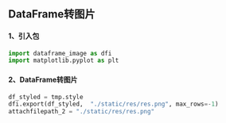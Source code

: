 ## DataFrame转图片

#### 1、引入包

```python
import dataframe_image as dfi
import matplotlib.pyplot as plt
```

#### 2、DataFrame转图片

```python
df_styled = tmp.style
dfi.export(df_styled,  "./static/res/res.png", max_rows=-1) 
attachfilepath_2 = "./static/res/res.png"
```

